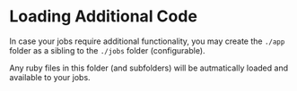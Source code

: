 # Loading Additional Code

In case your jobs require additional functionality, you may create the `./app` folder as a sibling to the `./jobs` folder \(configurable\).

Any ruby files in this folder \(and subfolders\) will be autmatically loaded and available to your jobs.

